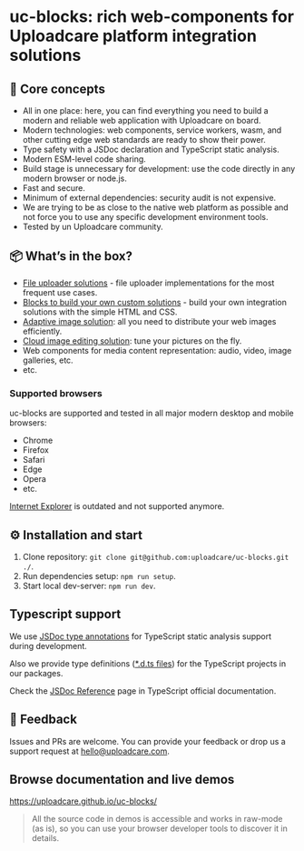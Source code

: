 # uc-blocks: rich web-components for Uploadcare platform integration solutions

<re-htm src="./assets/htm/doc-nav.htm"><re-htm>

## 💎 Core concepts

* All in one place: here, you can find everything you need to build a modern and reliable web application with Uploadcare on board.
* Modern technologies: web components, service workers, wasm, and other cutting edge web standards are ready to show their power.
* Type safety with a JSDoc declaration and TypeScript static analysis.
* Modern ESM-level code sharing.
* Build stage is unnecessary for development: use the code directly in any modern browser or node.js.
* Fast and secure.
* Minimum of external dependencies: security audit is not expensive.
* We are trying to be as close to the native web platform as possible and not force you to use any specific development environment tools.
* Tested by un Uploadcare community.

## 📦 What’s in the box?

* [File uploader solutions](./solutions/file-uploader/) - file uploader implementations for the most frequent use cases.
* [Blocks to build your own custom solutions](./blocks/) - build your own integration solutions with the simple HTML and CSS.
* [Adaptive image solution](./solutions/adaptive-image/): all you need to distribute your web images efficiently.
* [Cloud image editing solution](./solutions/cloud-image-editor/): tune your pictures on the fly.
* Web components for media content representation: audio, video, image galleries, etc.
* etc.

### Supported browsers

uc-blocks are supported and tested in all major modern desktop and mobile browsers:
* Chrome
* Firefox
* Safari
* Edge
* Opera
* etc.
 
[Internet Explorer](https://uploadcare.com/blog/uploadcare-stops-internet-explorer-support/) is outdated and not supported anymore.

## ⚙️ Installation and start

1. Clone repository: `git clone git@github.com:uploadcare/uc-blocks.git ./`.
2. Run dependencies setup: `npm run setup`.
3. Start local dev-server: `npm run dev`.

## Typescript support

We use [JSDoc type annotations](https://www.typescriptlang.org/docs/handbook/intro-to-js-ts.html) for TypeScript static analysis support during development. 

Also we provide type definitions ([*.d.ts files](https://www.typescriptlang.org/docs/handbook/declaration-files/dts-from-js.html)) for the TypeScript projects in our packages.

Check the [JSDoc Reference](https://www.typescriptlang.org/docs/handbook/jsdoc-supported-types.html) page in TypeScript official documentation.

## 🚀 Feedback

Issues and PRs are welcome. You can provide your feedback or drop us a support request at hello@uploadcare.com.

## Browse documentation and live demos

https://uploadcare.github.io/uc-blocks/

> All the source code in demos is accessible and works in raw-mode (as is), so you can use your browser developer tools to discover it in details.
